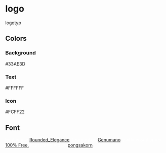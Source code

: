 # logo
logotyp

## Colors

### Background

  #33AE3D

### Text

  #FFFFFF

### Icon

  #FCFF22

## Font

<div class="glitter-meta-authors" style="color: rgb(255, 255, 255);">
        Font in use <a target="_blank" href="https://www.dafont.com/rounded-elegance.font">Rounded_Elegance</a> designed by
        <a target="_blank" href="mailto:dcc700@gmail.com">Genumano</a>
        and licensed under
        <a target="_blank" href="https://www.dafont.com/faq.php#copyright">100% Free.</a>
          Icon Designed by
          <a target="_blank" href="https://thenounproject.com/pongsakorn_tantiyakorn">pongsakorn</a></div>
          
          
          
